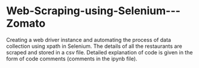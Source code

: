 # Web-Scraping-using-Selenium---Zomato
Creating a web driver instance and automating the process of data collection using xpath in Selenium. The details of all the restaurants are scraped and stored in a csv file. Detailed explanation of code is given in the form of code comments (comments in the ipynb file).
